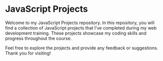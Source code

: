 # JavaScript Projects

Welcome to my JavaScript Projects repository. In this repository, you will find a collection of JavaScript projects that I've completed during my web development training. These projects showcase my coding skills and progress throughout the course.

Feel free to explore the projects and provide any feedback or suggestions. Thank you for visiting!
